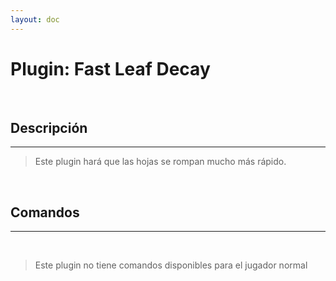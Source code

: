 ```yaml
---
layout: doc
---
```


# Plugin: Fast Leaf Decay

<br/>

## Descripción
---

> Este plugin hará que las hojas se rompan mucho más rápido.

<br/>

## Comandos
---

<br/>

> Este plugin no tiene comandos disponibles para el jugador normal
